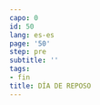 ```yaml
---
capo: 0
id: 50
lang: es-es
page: '50'
step: pre
subtitle: ''
tags:
- fin
title: DÍA DE REPOSO
---
```

